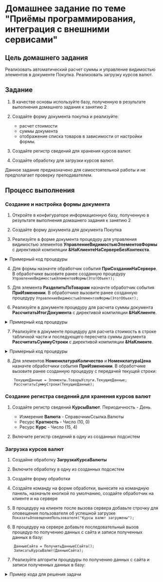 # Домашнее задание по теме "Приёмы программирования, интеграция с внешними сервисами" 

## Цель домашнего задания

Реализовать автоматический расчет суммы и управление видимостью элементов в документе Покупка.
Реализовать загрузку курсов валют.

## Задание

1. В качестве основы используйте базу, полученную в результате выполнения домашнего задания к занятию 2

2. Создайте форму документа покупка и реализуйте:
      - расчет стоимости
      - суммы документа
      - отображение списка товаров в зависимости от настройки формы.

3. Создайте регистр сведений для хранения курсов валют.

4. Создайте обработку для загрузки курсов валют.

Данное задание предназначено для самостоятельной работы и не предполагает проверку преподавателем.

## Процесс выполнения

### Создание и настройка формы документа

1. Откройте в конфигураторе информационную базу, полученную в результате выполнения домашнего задания к занятию 2

2. Создайте форму документа для документа Покупка

3. Реализуйте в форме документа процедуру для управления видимостью элементов **УправлениеВидимостьюЭлементовФормы** с директивой компиляции **&НаКлиентеНаСервереБезКонтекста**.

<details>
      <summary>Примерный код процедуры</summary>

```bsl
&НаКлиентеНаСервереБезКонтекста
Процедура УправлениеВидимостьюЭлементовФормы(Форма)
	
	Элементы = Форма.Элементы;
	Объект = Форма.Объект;
	
	РазделитьПоТоварам = Объект.РазделитьПоТоварам;
	
	Элементы.ТоварыУслуги.Видимость = РазделитьПоТоварам;
	Элементы.Сумма.ТолькоПросмотр = РазделитьПоТоварам;
	
КонецПроцедуры
```

</details>

4. Для формы назначте обработчик события **ПриСозданииНаСервере**. В обработчике вызовите ранее созданную процедуру `УправлениеВидимостьюЭлементовФормы(ЭтотОбъект);`

5. Для элемента **РазделитьПоТоварам** назначте обработчик события **ПриИзменении**. В обработчике вызовите ранее созданную процедуру `УправлениеВидимостьюЭлементовФормы(ЭтотОбъект);`

6. Реализуйте в документе процедуру для расчета суммы документа **РассчитатьИтогДокумента** с директивой компиляции **&НаКлиенте**.

<details>
      <summary>Примерный код процедуры</summary>

```bsl
&НаКлиенте
Процедура РассчитатьИтогДокумента()
	
	Объект.Сумма = Объект.ТоварыУслуги.Итог("Сумма");
	
КонецПроцедуры
```

</details>

7. Реализуйте в документе процедуру для расчета стоимость в строке табличной части и последующего пересчета суммы документа **РассчитатьСуммуСтроки** с директивой компиляции **&НаКлиенте**.

<details>
      <summary>Примерный код процедуры</summary>

```bsl
&НаКлиенте
Процедура РассчитатьСуммуСтроки(Строка)
	
	Строка.Сумма = Строка.Цена * Строка.Количество;
	
	РассчитатьИтогДокумента();
	
КонецПроцедуры                         
```

</details>

8. Для элементов **НоменклатураКоличество** и **НоменклатураЦена** назначте обработчики события **ПриИзменении**. В обработчике вызовите ранее созданную процедуру с передачей текущей строки:

```bsl
	ТекущиеДанные = Элементы.ТоварыУслуги.ТекущиеДанные;
	РассчитатьСуммуСтроки(ТекущиеДанные);
```

### Создание регистра сведений для хранения курсов валют

1. Создайте регистр сведений **КурсыВалют**. Периодичность - День.
      - Измерение **Валюта** - СправочникСсылка.Валюты
      - Ресурс **Кратность** - Число (10, 0)
      - Ресурс **Курс** - Число (15, 4)

2. Включите регистр сведений в одну из созданных подсистем

### Загрузка курсов валют

1. Создайне обработку **ЗагрузкаКурсаВалюты**

2. Включите обработку в одну из созданных подсистем

3. Создайте форму обработки

4. Создайте команду на форме обработки, вынесите на командную панель, назначьте кнопкой по умолчанию, создайте обработчик на клиенте и на сервере

5. В процедуру на клиенте после вызова сервера добавьте строчку для оповещения пользователя об успешной загрузке `ПоказатьОповещениеПользователя("Курсы валют загружены");`

6. В процедуру на сервере добавьте последовательный вызов процедур по получению данных с сайта и записи полученных данных в базу:

```bsl
	ДанныеСайта = ПолучитьДанныеССайта();
	ЗаписатьКурсыВалют(ДанныеСайта);
```

7. Реализуйте алгоритм процедуры по получению данных с сайта и записи полученных данных в базу:

<details>
      <summary>Пример кода для решения задачи</summary>

```bsl
&НаСервере
Функция ПолучитьДанныеССайта()
	
	Соединение = Новый HTTPСоединение("www.cbr-xml-daily.ru", 443,,,,, Новый ЗащищенноеСоединениеOpenSSL);
	
	Запрос = Новый HTTPЗапрос("/daily_utf8.xml");
	
	Ответ = Соединение.Получить(Запрос);
	
	Если Ответ.КодСостояния <> 200 Тогда
		ВызватьИсключение "Ошибка соединения с сайтом ЦБ";
	КонецЕсли;
	
	Возврат Ответ.ПолучитьТелоКакСтроку();
	
КонецФункции

&НаСервере
Процедура ЗаписатьКурсыВалют(ДанныеСайта)
	
	Чтение = Новый ЧтениеXML;
	Чтение.УстановитьСтроку(ДанныеСайта);
	
	Построитель = Новый ПостроительDOM;
	Документ = Построитель.Прочитать(Чтение);
	
	Для Каждого Узел Из Документ.ЭлементДокумента.ДочерниеУзлы Цикл
		
		Кратность = 1;
		Курс = 1;
		СимвольныйКод = "";
		
		Для Каждого СвойствоВалюты Из Узел.ДочерниеУзлы Цикл
			Если СвойствоВалюты.ИмяУзла = "CharCode" Тогда
				СимвольныйКод = СвойствоВалюты.ТекстовоеСодержимое;
			КонецЕсли;
			Если СвойствоВалюты.ИмяУзла = "Nominal" Тогда
				Кратность = Число(СвойствоВалюты.ТекстовоеСодержимое);
			КонецЕсли;
			Если СвойствоВалюты.ИмяУзла = "Value" Тогда
				Курс = Число(СвойствоВалюты.ТекстовоеСодержимое);
			КонецЕсли;
		КонецЦикла;
		
		Валюта = Справочники.Валюты.НайтиПоКоду(СимвольныйКод);
		
		Если Не ЗначениеЗаполнено(Валюта) Тогда
			Продолжить;
		КонецЕсли;		
		
		Запись = РегистрыСведений.КурсыВалют.СоздатьМенеджерЗаписи();
		Запись.Период = ТекущаяДата();
		Запись.Валюта = Валюта;
		Запись.Кратность = Кратность;
		Запись.Курс = Курс;
		Запись.Записать();
		
	КонецЦикла;	
	
КонецПроцедуры
```

</details>
